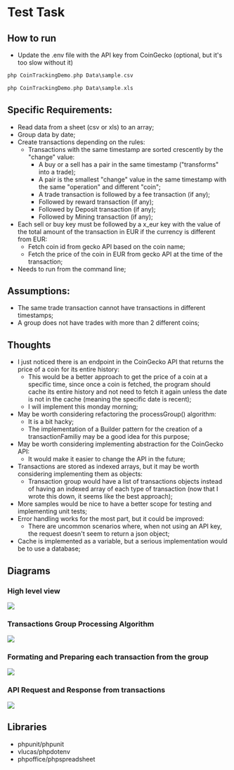 # Test Task

## How to run

- Update the .env file with the API key from CoinGecko (optional, but it's too slow without it)

```php
php CoinTrackingDemo.php Data\sample.csv
```
```php
php CoinTrackingDemo.php Data\sample.xls
```

## Specific Requirements:

- Read data from a sheet (csv or xls) to an array;
- Group data by date;
- Create transactions depending on the rules:
    - Transactions with the same timestamp are sorted crescently by the "change" value:
        - A buy or a sell has a pair in the same timestamp ("transforms" into a trade);
        - A pair is the smallest "change" value in the same timestamp with the same "operation" and different "coin";
        - A trade transaction is followed by a fee transaction (if any);
        - Followed by reward transaction (if any);
        - Followed by Deposit transaction (if any);
        - Followed by Mining transaction (if any);
- Each sell or buy key must be followed by a x_eur key with the value of the total amount of the transaction in EUR if the currency is different from EUR:
    - Fetch coin id from gecko API based on the coin name;
    - Fetch the price of the coin in EUR from gecko API at the time of the transaction;
- Needs to run from the command line;

## Assumptions:

- The same trade transaction cannot have transactions in different timestamps;
- A group does not have trades with more than 2 different coins;

## Thoughts
- I just noticed there is an endpoint in the CoinGecko API that returns the price of a coin for its entire history:
    - This would be a better approach to get the price of a coin at a specific time, since once a coin is fetched, the program should cache its entire history and not need to fetch it again unless the date is not in the cache (meaning the specific date is recent);
    - I will implement this monday morning;
- May be worth considering refactoring the processGroup() algorithm:
    - It is a bit hacky;
    - The implementation of a Builder pattern for the creation of a transactionFamiliy may be a good idea for this purpose;
- May be worth considering implementing abstraction for the CoinGecko API:
    - It would make it easier to change the API in the future;
- Transactions are stored as indexed arrays, but it may be worth considering implementing them as objects:
    - Transaction group would have a list of transactions objects instead of having an indexed array of each type of transaction (now that I wrote this down, it seems like the best approach);
- More samples would be nice to have a better scope for testing and implementing unit tests;
- Error handling works for the most part, but it could be improved:
    - There are uncommon scenarios where, when not using an API key, the request doesn't seem to return a json object;
- Cache is implemented as a variable, but a serious implementation would be to use a database;

## Diagrams
### High level view
![](Documentation/CointrackingMain.drawio.png)
### Transactions Group Processing Algorithm
![](Documentation/CointrackingProcessGroup.drawio.png)
### Formating and Preparing each transaction from the group
![](Documentation/CointrackingTransaction.drawio.png)
### API Request and Response from transactions
![](Documentation/CointrackingAPI.drawio.png)

## Libraries

- phpunit/phpunit
- vlucas/phpdotenv
- phpoffice/phpspreadsheet


